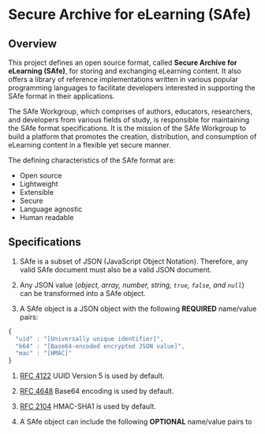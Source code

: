 # Secure Archive for eLearning (SAfe)

## Overview
This project defines an open source format, called **Secure Archive for eLearning (SAfe)**, for storing and exchanging eLearning content. It also offers a library of reference implementations written in various popular programming languages to facilitate developers interested in supporting the SAfe format in their applications.

The SAfe Workgroup, which comprises of authors, educators, researchers, and developers from various fields of study, is responsible for maintaining the SAfe format specifications. It is the mission of the SAfe Workgroup to build a platform that promotes the creation, distribution, and consumption of eLearning content in a flexible yet secure manner. 

The defining characteristics of the SAfe format are:
* Open source
* Lightweight
* Extensible
* Secure
* Language agnostic
* Human readable

## Specifications
1. SAfe is a subset of JSON (JavaScript Object Notation). Therefore, any valid SAfe document must also be a valid JSON document.

2. Any JSON value (*object, array, number, string, `true`, `false`, and `null`*) can be transformed into a SAfe object.

3. A SAfe object is a JSON object with the following **REQUIRED** name/value pairs:
```javascript
{
  "uid" : "[Universally unique identifier]",
  "b64" : "[Base64-encoded encrypted JSON value]",
  "mac" : "[HMAC]"
}
```
   1. [RFC 4122](https://tools.ietf.org/html/rfc4122) UUID Version 5 is used by default.
   2. [RFC 4648](https://tools.ietf.org/html/rfc4648) Base64 encoding is used by default.
   3. [RFC 2104](https://tools.ietf.org/html/rfc2104) HMAC-SHA1 is used by default.
  
4. A SAfe object can include the following **OPTIONAL** name/value pairs to  
